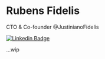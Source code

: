 # Rubens Fidelis

CTO & Co-founder @JustinianoFidelis

[![Linkedin Badge](https://img.shields.io/badge/-Rubens%20Fidelis-277acc?style=flat-square&logo=Linkedin&logoColor=white&link=https://www.linkedin.com/in/r2fidelis/)](https://www.linkedin.com/in/r2fidelis/) 

...wip
